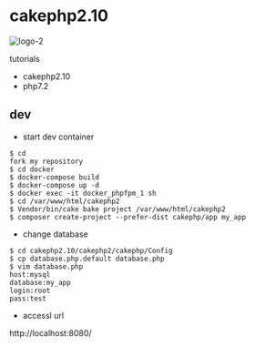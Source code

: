 # cakephp2.10

![logo-2](https://user-images.githubusercontent.com/5633085/56077045-8b3d8d80-5e12-11e9-8f04-6ea41ec2ba54.jpg)

tutorials

- cakephp2.10
- php7.2

## dev

- start dev container

```
$ cd 
fork my repository
$ cd docker
$ docker-compose build
$ docker-compose up -d
$ docker exec -it docker_phpfpm_1 sh
$ cd /var/www/html/cakephp2
$ Vendor/bin/cake bake project /var/www/html/cakephp2
$ composer create-project --prefer-dist cakephp/app my_app
```

- change database

```
$ cd cakephp2.10/cakephp2/cakephp/Config
$ cp database.php.default database.php
$ vim database.php
host:mysql
database:my_app
login:root
pass:test
```

- accessl url

http://localhost:8080/
